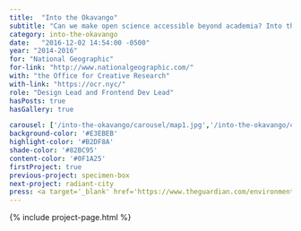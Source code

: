 ```yaml
---
title:  "Into the Okavango"
subtitle: "Can we make open science accessible beyond academia? Into the Okavango turns a field expedition in Botswana into an immersive online experience and a user-friendly API."
category: into-the-okavango
date:   "2016-12-02 14:54:00 -0500"
year: "2014-2016"
for: "National Geographic"
for-link: "http://www.nationalgeographic.com/"
with: "the Office for Creative Research"
with-link: "https://ocr.nyc/"
role: "Design Lead and Frontend Dev Lead"
hasPosts: true
hasGallery: true

carousel: ['/into-the-okavango/carousel/map1.jpg','/into-the-okavango/carousel/journal1.jpg','/into-the-okavango/carousel/journal3.jpg','/into-the-okavango/2016/journal4.jpg']
background-color: '#E3EBEB'
highlight-color: '#B2DF8A'
shade-color: '#82BC95'
content-color: '#0F1A25'
firstProject: true 
previous-project: specimen-box
next-project: radiant-city
press: <a target='_blank' href='https://www.theguardian.com/environment/radical-conservation/2015/may/28/expedition-source-okavango-delta'>The Guardian</a>, <a target='_blank' href='http://news.nationalgeographic.com/2015/05/150527-okavango-wilderness-project-delta-africa-wetland/'>National Geographic</a>, <a target='_blank' href='http://theterramarproject.org/thedailycatch/the-internet-of-earth-things-engineering-into-the-okavango/'>The Terramar Project</a>
---
```


{% include project-page.html %}